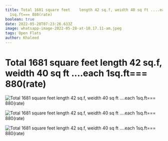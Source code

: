 ```yaml
---
title: Total 1681 square feet    length 42 sq.f, weidth 40 sq ft ....each
  1sq.ft=== 880(rate)
boolean: true
date: 2022-05-28T07:23:26.633Z
image: whatsapp-image-2022-05-28-at-10.17.11-am.jpeg
tags: Open Flats
author: Khaleed
---
```

# Total 1681 square feet    length 42 sq.f, weidth 40 sq ft ....each 1sq.ft=== 880(rate)

![Total 1681 square feet    length 42 sq.f, weidth 40 sq ft ....each 1sq.ft=== 880(rate)](https://sree99.netlify.app/images/whatsapp-image-2022-05-28-at-10.18.22-am-1-.jpeg)

![Total 1681 square feet    length 42 sq.f, weidth 40 sq ft ....each 1sq.ft=== 880(rate)](https://sree99.netlify.app/images/whatsapp-image-2022-05-28-at-10.18.21-am.jpeg)

![Total 1681 square feet    length 42 sq.f, weidth 40 sq ft ....each 1sq.ft=== 880(rate)](https://sree99.netlify.app/images/whatsapp-image-2022-05-28-at-10.18.22-am.jpeg)